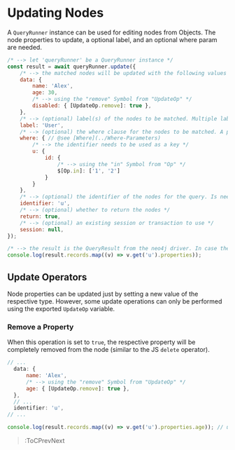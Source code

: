 # Updating Nodes

A `QueryRunner` instance can be used for editing nodes from Objects. The node properties to update, a optional label, and an optional where param are needed.

```js
/* --> let 'queryRunner' be a QueryRunner instance */
const result = await queryRunner.update({
    /* --> the matched nodes will be updated with the following values */
    data: {
        name: 'Alex',
        age: 30,
        /* --> using the "remove" Symbol from "UpdateOp" */
        disabled: { [UpdateOp.remove]: true },
    },
    /* --> (optional) label(s) of the nodes to be matched. Multiple labels like 'User:Person' can also be used */
    label: 'User',
    /* --> (optional) the where clause for the nodes to be matched. A param object or a Where instance can be used */
    where: { // @see [Where](../Where-Parameters)
        /* --> the identifier needs to be used as a key */
        u: {
            id: {
                /* --> using the "in" Symbol from "Op" */
                $[Op.in]: ['1', '2']
            }
        }
    },
    /* --> (optional) the identifier of the nodes for the query. Is needed for parsing the results. Default is the value of 'QueryRunner.identifiers.default' */
    identifier: 'u',
    /* --> (optional) whether to return the nodes */
    return: true,
    /* --> (optional) an existing session or transaction to use */
    session: null,
});

/* --> the result is the QueryResult from the neo4j driver. In case the nodes were returned, their properties can be retrieved */
console.log(result.records.map((v) => v.get('u').properties));
```

## Update Operators

Node properties can be updated just by setting a new value of the respective type. However, some update operations can only be performed using the exported `UpdateOp` variable.

### Remove a Property

When this operation is set to `true`, the respective property will be completely removed from the node (similar to the JS `delete` operator).

```js
// ...
  data: {
      name: 'Alex',
      /* --> using the "remove" Symbol from "UpdateOp" */
      age: { [UpdateOp.remove]: true },
  },
  // ...
  identifier: 'u',
// ...

console.log(result.records.map((v) => v.get('u').properties.age)); // undefined
```

> :ToCPrevNext
